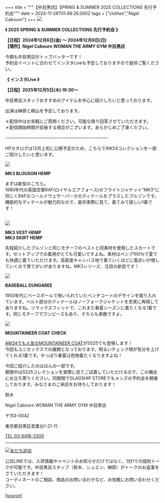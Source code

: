 +++
title = """【中目黒店】SPRING & SUMMER 2025 COLLECTIONS 先行予約会"""
date = 2024-11-28T01:48:26.000Z
tags = ["clothes","Nigel Cabourn"]
+++
![](https://cdn.shopify.com/s/files/1/0094/9295/5196/files/2023_SPRING_SUMMER_113_fri_-116_mon_.zip_-_2_480x480.png?v=1732328628) 

**《 2025 SPRING & SUMMER COLLECTIONS 先行予約会 》**

**【日程】2024年12月6日(金) ～ 2024年12月8日(日)**  
**【場所】Nigel Cabourn WOMAN THE ARMY GYM 中目黒店**

今期も中目黒店がトップバッターです！  
予約会イベントに合わせてインスタLiveも予定しておりますので是非ご覧ください。

**《 インスタLive 》**

**【日程】2025年12月5日(木) 19:30～**

中目黒店スタッフおすすめのアイテムを中心に紹介したいと思っております。

出演は榊原と桐山を予定しております。

＊配信中はお気軽にご質問ください。可能な限り回答させていただきます。  
＊配信開始時間が前後する場合がございます。あらかじめご了承ください。

ｰｰｰｰｰｰｰｰｰｰｰｰｰｰｰｰｰｰｰｰｰｰｰｰｰｰｰｰｰｰｰｰｰｰｰｰｰｰｰｰｰｰｰｰｰｰｰｰ

HPカタログは12月上旬に公開予定のため、こちらでAW24コレクションを一部ご紹介したいと思います。

![](https://cdn.shopify.com/s/files/1/0094/9295/5196/files/IMG_5792_480x480.jpg?v=1732327586)

**MK3 BLOUSON HEMP**

まずは新型のこちら。  
1980年代の英国空軍RAF(ロイヤルエアフォース)のフライトジャケット"MK3"に同じくRAFのコールドウェザーパーカのディテールをプラスしたブルゾンです。  
機能的なディテールが魅力的なので、是非実際に見て、着てみて欲しい1着です！  
 

![](https://cdn.shopify.com/s/files/1/0094/9295/5196/files/IMG_5790_480x480.jpg?v=1732327586)

**MK3 VEST HEMP**  
**MK3 SKIRT HEMP**

先程紹介したブルゾンと同じモチーフのベストと同素材を使用したスカートです。セットアップでの着用がとても可愛いですよね。素材はペンプ100％で夏でも快適に着ていただけます。高密度キャンバス地で着ていくほどに風合いが増していくので育てがいがありますね。MK3シリーズ、注目の新型です！

![](https://cdn.shopify.com/s/files/1/0094/9295/5196/files/IMG_5791_480x480.jpg?v=1732327586)

**BASEBALL DUNGAREE**

1950年代にベースボールで用いられていたベンチコートのデザインを取り入れています。ベルト部分のディテールはノーフォークジャケットを忠実に再現してありますね。リラックスフィットで、これまた春夏シーズンに着たくなる1着です。同じモチーフでワンピースもあり、そちらも素敵ですよ。  
  
  

![](https://cdn.shopify.com/s/files/1/0094/9295/5196/files/IMG_5793_b6f2d09e-42ed-4616-9633-5754d04bcd8a_480x480.jpg?v=1732327586)

**MOUNTAINEER COAT CHECK**

[AW24でも人気のMOUNTAINEER COAT](https://cabourn.jp/products/80490800105?_pos=33&_fid=5afd5bb05&_ss=c)がSS25でも登場します！  
今回もユニセックスでの展開となっております。明るいチェック柄が気分を上げてくれる1着です。やっぱり春夏は色物着たくなりますよね！

  
今回ご紹介したのはほんの一部です。  
期間中はSS25コレクションを実際に見てご試着していただけるので、この機会にお立ち寄りください。同期間でGLAGSHIP STOREでもメンズの予約会を開催しております。みなさまのご来店をお待ちしております！

鈴木

Nigel Cabourn WOMAN THE ARMY GYM 中目黒店

〒153-0042

東京都目黒区青葉台1-21-11.

[TEL 03-6416-3300](tel:0364163300)

* * *

[![友だち追加](https://scdn.line-apps.com/n/line_add_friends/btn/ja.png)](https://lin.ee/5JWWW18)

公式LINEでは、入荷情報やイベントのお知らせだけではなく、1対1での個別トークが可能です。中目黒店スタッフ（鈴木、シュエン、榊原）がトークのお返事をさていただきます！  
コーディネートのご相談、商品のお問い合わせなど、お気軽にお問い合わせください。

[[source]](https://cabourn.jp/blogs/shop-info/nakameguro20241127)
